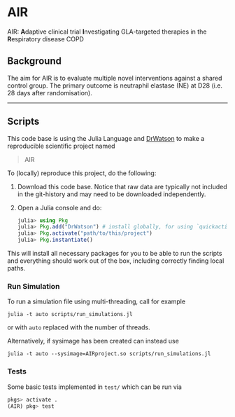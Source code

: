 # AIR

AIR: **A**daptive clinical trial **I**nvestigating GLA-targeted therapies in the **R**espiratory disease COPD

## Background

The aim for AIR is to evaluate multiple novel interventions against a shared control group. The primary outcome is neutraphil elastase (NE) at D28 (i.e. 28 days after randomisation).

----

## Scripts

This code base is using the Julia Language and [DrWatson](https://juliadynamics.github.io/DrWatson.jl/stable/) to make a reproducible scientific project named
> AIR

To (locally) reproduce this project, do the following:

1. Download this code base. Notice that raw data are typically not included in the
   git-history and may need to be downloaded independently.
2. Open a Julia console and do:

   ```julia
   julia> using Pkg
   julia> Pkg.add("DrWatson") # install globally, for using `quickactivate`
   julia> Pkg.activate("path/to/this/project")
   julia> Pkg.instantiate()
   ```

This will install all necessary packages for you to be able to run the scripts and
everything should work out of the box, including correctly finding local paths.

### Run Simulation

To run a simulation file using multi-threading, call for example

```shell
julia -t auto scripts/run_simulations.jl
```

or with `auto` replaced with the number of threads.

Alternatively, if sysimage has been created can instead use

```shell
julia -t auto --sysimage=AIRproject.so scripts/run_simulations.jl
```

### Tests

Some basic tests implemented in `test/` which can be run via

```julia
pkgs> activate .
(AIR) pkg> test
```
